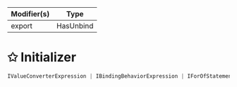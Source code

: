 | Modifier(s)                            | Type                     |
|----------------------------------------|--------------------------|
| export | HasUnbind |

# &#10025; Initializer

```ts
IValueConverterExpression | IBindingBehaviorExpression | IForOfStatement
```